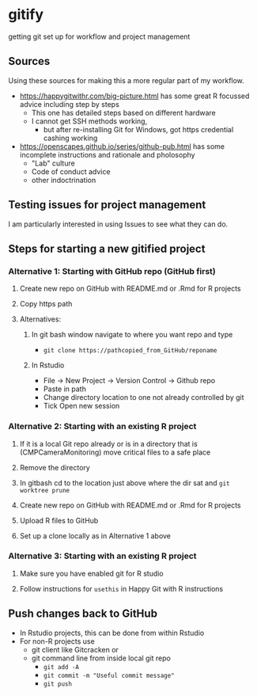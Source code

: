# gitify
getting git set up for workflow and project management

## Sources 

Using these sources for making this a more regular part of my workflow.

* https://happygitwithr.com/big-picture.html has some great R focussed advice including step by steps
    * This one has detailed steps based on different hardware
    * I cannot get SSH methods working, 
        * but after re-installing Git for Windows, got https credential cashing working
* https://openscapes.github.io/series/github-pub.html has some incomplete instructions and rationale and pholosophy
    * "Lab" culture
    * Code of conduct advice
    * other indoctrination

    
## Testing issues for project management
      
I am particularly interested in using Issues to see what they can do.

## Steps for starting a new gitified project

### Alternative 1:  Starting with GitHub repo (GitHub first)

1. Create new repo on GitHub with README.md or .Rmd for R projects

2. Copy https path

3. Alternatives:

	1. In git bash window navigate to where you want repo and type 

		* `git clone https://pathcopied_from_GitHub/reponame`

	2. In Rstudio

		* File -> New Project -> Version Control -> Github repo
		* Paste in path
		* Change directory location to one not already controlled by git
		* Tick Open new session


### Alternative 2:  Starting with an existing R project

1. If it is a local Git repo already or is in a directory that is (CMPCameraMonitoring) move critical files to a safe place

2. Remove the directory

3. In gitbash cd to the location just above where the dir sat and `git worktree prune`

4.  Create new repo on GitHub with README.md or .Rmd for R projects

5. Upload R files to GitHub

6. Set up a clone locally as in Alternative 1 above

### Alternative 3:  Starting with an existing R project

1. Make sure you have enabled git for R studio

2. Follow instructions for `usethis` in Happy Git with R instructions


## Push changes back to GitHub

* In Rstudio projects, this can be done from within Rstudio
* For non-R projects use 
	* git client like Gitcracken or 
	* git command line from inside local git repo
		* `git add -A`
		* `git commit -m "Useful commit message"`
		* `git push`

